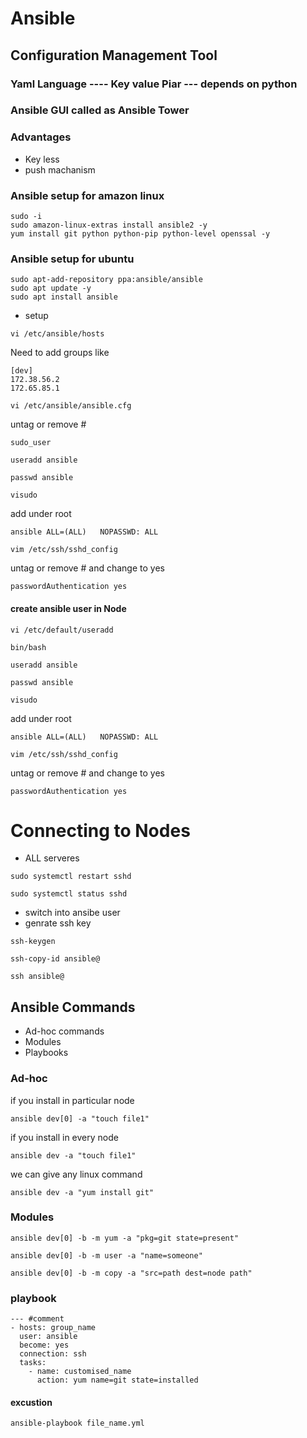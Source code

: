 # Ansible

## Configuration Management Tool

### Yaml Language ---- Key value Piar  --- depends on python

### Ansible GUI called as Ansible Tower

### Advantages
- Key less
- push machanism

### Ansible setup for amazon linux
```
sudo -i
sudo amazon-linux-extras install ansible2 -y
yum install git python python-pip python-level openssal -y
```
### Ansible setup for ubuntu
```
sudo apt-add-repository ppa:ansible/ansible
sudo apt update -y
sudo apt install ansible
```
- setup

```
vi /etc/ansible/hosts
```
Need to add groups like
```
[dev]
172.38.56.2
172.65.85.1
```

```
vi /etc/ansible/ansible.cfg
```
untag or remove # 
```
sudo_user
```
```
useradd ansible
```
```
passwd ansible
```
```
visudo
```
add under root
```
ansible ALL=(ALL)   NOPASSWD: ALL
```
```
vim /etc/ssh/sshd_config
```
untag or remove # and change to yes
```
passwordAuthentication yes
```
#### create ansible user in Node
```
vi /etc/default/useradd
```
```
bin/bash
```

```
useradd ansible
```
```
passwd ansible
```
```
visudo
```
add under root
```
ansible ALL=(ALL)   NOPASSWD: ALL
```
```
vim /etc/ssh/sshd_config
```
untag or remove # and change to yes
```
passwordAuthentication yes
```
# Connecting to Nodes
- ALL serveres
```
sudo systemctl restart sshd
```
```
sudo systemctl status sshd
```
- switch into ansibe user
- genrate ssh key

```
ssh-keygen
```
```
ssh-copy-id ansible@
```
```
ssh ansible@
```
## Ansible Commands
- Ad-hoc commands
- Modules
- Playbooks
### Ad-hoc
if you install in particular node
```
ansible dev[0] -a "touch file1"
```
if you install in every node

```
ansible dev -a "touch file1"
```
we can give any linux command
```
ansible dev -a "yum install git"
```
### Modules
```
ansible dev[0] -b -m yum -a "pkg=git state=present"
```
```
ansible dev[0] -b -m user -a "name=someone"
```
```
ansible dev[0] -b -m copy -a "src=path dest=node path"
```

### playbook
```
--- #comment
- hosts: group_name
  user: ansible
  become: yes
  connection: ssh
  tasks:
    - name: customised_name
      action: yum name=git state=installed

```
#### excustion
```
ansible-playbook file_name.yml
```

